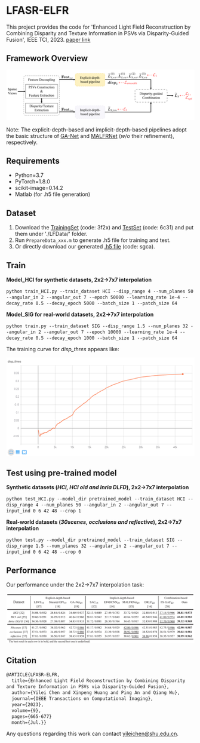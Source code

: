 # LFASR-ELFR
This project provides the code for 'Enhanced Light Field Reconstruction by Combining Disparity and Texture Information in PSVs via Disparity-Guided Fusion', IEEE TCI, 2023. [paper link](https://ieeexplore.ieee.org/document/10158790)

## Framework Overview
<div align=center>
<img src="https://github.com/GilbertRC/LFASR-ELFR/blob/main/Figs/Framework.png">
</div>

Note: The explicit-depth-based and implicit-depth-based pipelines adopt the basic structure of [GA-Net](https://github.com/jingjin25/LFASR-geometry) and [MALFRNet](https://ieeexplore.ieee.org/document/9258385) (*w/o* their refinement), respectively.

## Requirements
- Python=3.7  
- PyTorch=1.8.0  
- scikit-image=0.14.2
- Matlab (for .h5 file generation)

## Dataset
1. Download the [TrainingSet](https://pan.baidu.com/s/1COZrlPgPcbyyp3737k2OCA) (code: 3f2x) and [TestSet](https://pan.baidu.com/s/1mvp954aeONOSmmKeOzq8og) (code: 6c31) and put them under './LFData/' folder.
2. Run `PrepareData_xxx.m` to generate .h5 file for training and test.
3. Or directly download our generated [.h5 file](https://pan.baidu.com/s/1JSAdFA2FPirndJ6HOOOGmQ) (code: sgca).

## Train
**Model_HCI for synthetic datasets, 2x2&rarr;7x7 interpolation**
```
python train_HCI.py --train_dataset HCI --disp_range 4 --num_planes 50 --angular_in 2 --angular_out 7 --epoch 50000 --learning_rate 1e-4 --decay_rate 0.5 --decay_epoch 5000 --batch_size 1 --patch_size 64
```
**Model_SIG for real-world datasets, 2x2&rarr;7x7 interpolation**
```
python train.py --train_dataset SIG --disp_range 1.5 --num_planes 32 --angular_in 2 --angular_out 7 --epoch 10000 --learning_rate 1e-4 --decay_rate 0.5 --decay_epoch 1000 --batch_size 1 --patch_size 64
```

The training curve for *disp_thres* appears like:
<div align=left>
<img src="https://github.com/GilbertRC/LFASR-ELFR/blob/main/Figs/curve.png">
</div>

## Test using pre-trained model
**Synthetic datasets (*HCI, HCI old and Inria DLFD*), 2x2&rarr;7x7 interpolation**
```
python test_HCI.py --model_dir pretrained_model --train_dataset HCI --disp_range 4 --num_planes 50 --angular_in 2 --angular_out 7 --input_ind 0 6 42 48 --crop 1
```
**Real-world datasets (*30scenes, occlusions and reflective*), 2x2&rarr;7x7 interpolation**
```
python test.py --model_dir pretrained_model --train_dataset SIG --disp_range 1.5 --num_planes 32 --angular_in 2 --angular_out 7 --input_ind 0 6 42 48 --crop 0
```

## Performance
Our performance under the 2x2&rarr;7x7 interpolation task:
<div align=center>
  <img src="https://github.com/GilbertRC/LFASR-ELFR/blob/main/Figs/Table1.png">
</div>

## Citation
```
@ARTICLE{LFASR-ELFR,  
  title={Enhanced Light Field Reconstruction by Combining Disparity and Texture Information in PSVs via Disparity-Guided Fusion},
  author={Yilei Chen and Xinpeng Huang and Ping An and Qiang Wu},
  journal={IEEE Transactions on Computational Imaging},
  year={2023},
  volume={9},
  pages={665-677}
  month={Jul.}}            
```

Any questions regarding this work can contact yileichen@shu.edu.cn.
